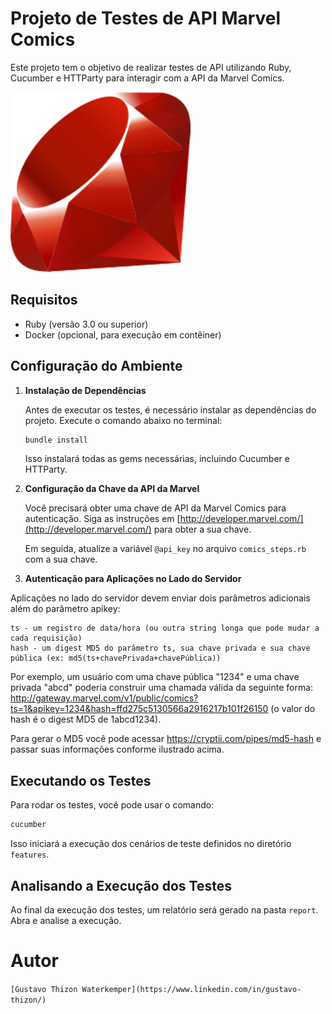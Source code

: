 
# Projeto de Testes de API Marvel Comics

Este projeto tem o objetivo de realizar testes de API utilizando Ruby, Cucumber e HTTParty para interagir com a API da Marvel Comics.

![Ícone do Ruby](https://raw.githubusercontent.com/github/explore/main/topics/ruby/ruby.png)

## Requisitos

- Ruby (versão 3.0 ou superior)
- Docker (opcional, para execução em contêiner)

## Configuração do Ambiente

1. **Instalação de Dependências**

   Antes de executar os testes, é necessário instalar as dependências do projeto. Execute o comando abaixo no terminal:

   ```bash
   bundle install
   ```

   Isso instalará todas as gems necessárias, incluindo Cucumber e HTTParty.

2. **Configuração da Chave da API da Marvel**

   Você precisará obter uma chave de API da Marvel Comics para autenticação. Siga as instruções em [http://developer.marvel.com/](http://developer.marvel.com/) para obter a sua chave.

   Em seguida, atualize a variável `@api_key` no arquivo `comics_steps.rb` com a sua chave.

3. **Autenticação para Aplicações no Lado do Servidor**
  
  Aplicações no lado do servidor devem enviar dois parâmetros adicionais além do parâmetro apikey:

    ts - um registro de data/hora (ou outra string longa que pode mudar a cada requisição)
    hash - um digest MD5 do parâmetro ts, sua chave privada e sua chave pública (ex: md5(ts+chavePrivada+chavePública))
  
  Por exemplo, um usuário com uma chave pública "1234" e uma chave privada "abcd" poderia construir uma chamada válida da seguinte forma: http://gateway.marvel.com/v1/public/comics?ts=1&apikey=1234&hash=ffd275c5130566a2916217b101f26150 (o valor do hash é o digest MD5 de 1abcd1234).

  Para gerar o MD5 você pode acessar https://cryptii.com/pipes/md5-hash e passar suas informações conforme ilustrado acima.



## Executando os Testes

Para rodar os testes, você pode usar o comando:

```bash
cucumber
```

Isso iniciará a execução dos cenários de teste definidos no diretório `features`.

## Analisando a Execução dos Testes

Ao final da execução dos testes, um relatório será gerado na pasta `report`. Abra e analise a execução.


# Autor


`[Gustavo Thizon Waterkemper](https://www.linkedin.com/in/gustavo-thizon/)`

